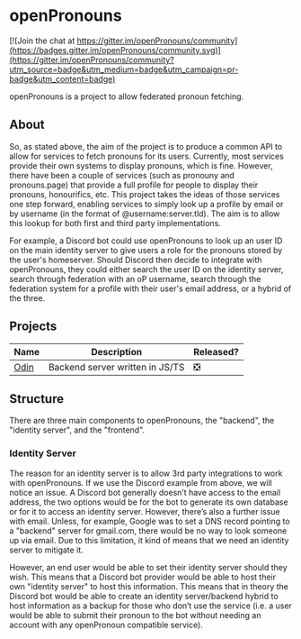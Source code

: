 # openPronouns

[![Join the chat at https://gitter.im/openPronouns/community](https://badges.gitter.im/openPronouns/community.svg)](https://gitter.im/openPronouns/community?utm_source=badge&utm_medium=badge&utm_campaign=pr-badge&utm_content=badge)

openPronouns is a project to allow federated pronoun fetching.

## About
So, as stated above, the aim of the project is to produce a common API to allow for services to fetch pronouns for its users. Currently, most services provide their own systems to display pronouns, which is fine. However, there have been a couple of services (such as pronouny and pronouns.page) that provide a full profile for people to display their pronouns, honourifics, etc. This project takes the ideas of those services one step forward, enabling services to simply look up a profile by email or by username (in the format of @username:server.tld). The aim is to allow this lookup for both first and third party implementations.  

For example, a Discord bot could use openPronouns to look up an user ID on the main identity server to give users a role for the pronouns stored by the user's homeserver. Should Discord then decide to integrate with openPronouns, they could either search the user ID on the identity server, search through federation with an oP username, search through the federation system for a profile with their user's email address, or a hybrid of the three. 

## Projects
 Name | Description | Released?
 -----|-------------|----------
 [Odin](https://github.com/openPronouns/Odin) | Backend server written in JS/TS | ❎
 
## Structure
There are three main components to openPronouns, the "backend", the "identity server", and the "frontend".

### Identity Server
The reason for an identity server is to allow 3rd party integrations to work with openPronouns. If we use the Discord example from above, we will notice an issue. A Discord bot generally doesn’t have access to the email address, the two options would be for the bot to generate its own database or for it to access an identity server. However, there’s also a further issue with email. Unless, for example, Google was to set a DNS record pointing to a "backend" server for gmail.com, there would be no way to look someone up via email. Due to this limitation, it kind of means that we need an identity server to mitigate it.  

However, an end user would be able to set their identity server should they wish. This means that a Discord bot provider would be able to host their own "identity server" to host this information. This means that in theory the Discord bot would be able to create an identity server/backend hybrid to host information as a backup for those who don’t use the service (i.e. a user would be able to submit their pronoun to the bot without needing an account with any openPronoun compatible service).
